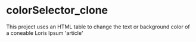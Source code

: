# colorSelector_clone
This project uses an HTML table to change the text or background color of a coneable Loris Ipsum 'article'
